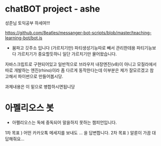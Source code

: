 # chatBOT project - ashe

성준님 토익공부 하세여!!!


https://github.com/8eatles/messanger-bot-scripts/blob/master/teaching-learning-bot/bot.js

- 붐파고 깃주소 입니다 (가르치기만)
파티생성기능따로 빼서 관리한데용
파티기능보다 가르치기가 중요할듯하니 일단 가르치기만 물어왔습니다.

자바스크립트로 구현되어있고
일반적으로 브라우저 내장엔진(v8)이 아니고 모질라에서 따로 개발하는 엔진(rhino)이라 좀 다르게 동작한다는데 이부분은 제가 잘모르겠고
참고해서 파이썬으로 만들어봅시당.

과제내용은 이 밑으로 병합하시면됩니당

# 아펠리오스 봇

- 아펠리오스는 독에 중독되어 말을하지 못하는 챔피언입니다.

1차 목표 ) 어떤 카카오톡 메세지를 보내도 ... 을 답변합니다.
2차 목표 ) 알룬이 가끔 대답해줘요...